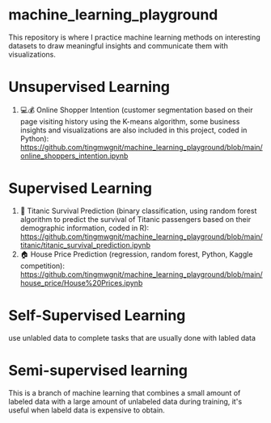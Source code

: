 # machine_learning_playground
This repository is where I practice machine learning methods on interesting datasets to draw meaningful insights and communicate them with visualizations. 
 
# Unsupervised Learning 
1. 💻💰 Online Shopper Intention (customer segmentation based on their page visiting history using the K-means algorithm, some business insights and visualizations are also included in this project, coded in Python):  https://github.com/tingmwgnit/machine_learning_playground/blob/main/online_shoppers_intention.ipynb
   
# Supervised Learning 
1. 🚢 Titanic Survival Prediction (binary classification, using random forest algorithm to predict the survival of Titanic passengers based on their demographic information, coded in R): https://github.com/tingmwgnit/machine_learning_playground/blob/main/titanic/titanic_survival_prediction.ipynb
2. 🏠 House Price Prediction (regression, random forest, Python, Kaggle competition): https://github.com/tingmwgnit/machine_learning_playground/blob/main/house_price/House%20Prices.ipynb

# Self-Supervised Learning
use unlabled data to complete tasks that are usually done with labled data
# Semi-supervised learning 
This is a branch of machine learning that combines a small amount of labeled data with a large amount of unlabeled data during training, it's useful when labeld data is expensive to obtain. 

